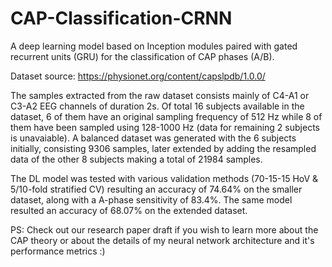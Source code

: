 # CAP-Classification-CRNN
A deep learning model based on Inception modules paired with gated recurrent units (GRU) for the classification of CAP phases (A/B). 

Dataset source: https://physionet.org/content/capslpdb/1.0.0/

The samples extracted from the raw dataset consists mainly of C4-A1 or C3-A2 EEG channels of duration 2s. Of total 16 subjects available in the dataset, 6 of them have an original sampling frequency of 512 Hz while 8 of them have been sampled using 128-1000 Hz (data for remaining 2 subjects is unavaiable). A balanced dataset was generated with the 6 subjects initially, consisting 9306 samples, later extended by adding the resampled data of the other 8 subjects making a total of 21984 samples.

The DL model was tested with various validation methods (70-15-15 HoV & 5/10-fold stratified CV) resulting an accuracy of 74.64% on the smaller dataset, along with a A-phase sensitivity of 83.4%. The same model resulted an accuracy of 68.07% on the extended dataset.

PS: Check out our research paper draft if you wish to learn more about the CAP theory or about the details of my neural network architecture and it's performance metrics :)
